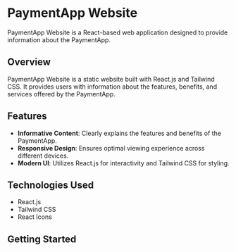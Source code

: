 # PaymentApp Website

PaymentApp Website is a React-based web application designed to provide information about the PaymentApp.

## Overview

PaymentApp Website is a static website built with React.js and Tailwind CSS. It provides users with information about the features, benefits, and services offered by the PaymentApp.

## Features

- **Informative Content**: Clearly explains the features and benefits of the PaymentApp.
- **Responsive Design**: Ensures optimal viewing experience across different devices.
- **Modern UI**: Utilizes React.js for interactivity and Tailwind CSS for styling.

## Technologies Used

- React.js
- Tailwind CSS
- React Icons

## Getting Started

